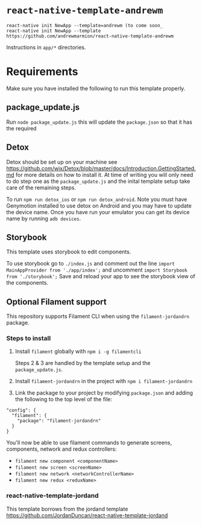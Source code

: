 # `react-native-template-andrewm`

```
react-native init NewApp --template=andrewm (to come soon_
react-native init NewApp --template https://github.com/andrewmarmion/react-native-template-andrewm
```

Instructions in `app/*` directories.

# Requirements
Make sure you have installed the following to run this template properly.

## package_update.js
Run `node package_update.js` this will update the `package.json` so that it has the required 

## Detox
Detox should be set up on your machine see https://github.com/wix/Detox/blob/master/docs/Introduction.GettingStarted.md for more details on how to install it. At time of writing you will only need to do step one as the `package_update.js` and the inital template setup take care of the remaining steps.

To run `npm run detox_ios` or `npm run detox_android`. Note you must have Genymotion installed to use detox on Android and you may have to update the device name. Once you have run your emulator you can get its device name by running `adb devices`. 

## Storybook
This template uses storybook to edit components. 

To use storybook go to `./index.js` and comment out the line `import MainAppProvider from './app/index';` and uncomment `import Storybook from './storybook';` Save and reload your app to see the storybook view of the components. 

## Optional Filament support

This repository supports Filament CLI when using the `filament-jordandrn` package.

### Steps to install
1. Install `filament` globally with `npm i -g filamentcli`

   Steps 2 & 3 are handled by the template setup and the `package_update.js`.

2. Install `filament-jordandrn` in the project with `npm i filament-jordandrn`
3. Link the package to your project by modifying `package.json` and adding the following to the top level of the file:
  ```
  "config": {
    "filament": {
      "package": "filament-jordandrn"
    }
  }
  ```

You'll now be able to use filament commands to generate screens, components, network  and redux controllers:

- `filament new component <componentName>`
- `filament new screen <screenName>`
- `filament new network <networkControllerName>`
- `filament new redux <reduxName>`

### react-native-template-jordand
This template borrows from the jordand template https://github.com/JordanDuncan/react-native-template-jordand 